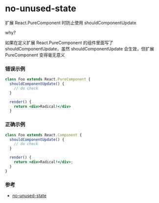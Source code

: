 # no-unused-state

扩展 React.PureComponent 时防止使用 shouldComponentUpdate

why?

如果在定义扩展 React.PureComponent 的组件里面写了 shouldComponentUpdate，虽然 shouldComponentUpdate 会生效，但扩展 PureComponent 变得毫无意义

### 错误示例

```jsx
class Foo extends React.PureComponent {
  shouldComponentUpdate() {
    // do check
  }

  render() {
    return <div>Radical!</div>
  }
```

### 正确示例

```jsx
class Foo extends React.Component {
  shouldComponentUpdate() {
    // do check
  }

  render() {
    return <div>Radical!</div>;
  }
}
```

### 参考

- [no-unused-state](https://github.com/jsx-eslint/eslint-plugin-react/blob/c42b624d0fb9ad647583a775ab9751091eec066f/docs/rules/no-unused-state)
